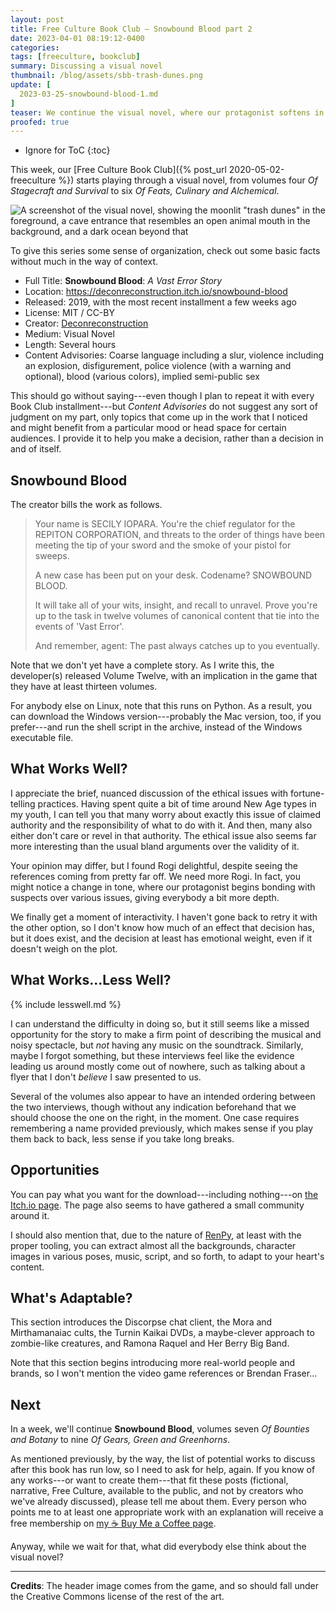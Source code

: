```yaml
---
layout: post
title: Free Culture Book Club — Snowbound Blood part 2
date: 2023-04-01 08:19:12-0400
categories:
tags: [freeculture, bookclub]
summary: Discussing a visual novel
thumbnail: /blog/assets/sbb-trash-dunes.png
update: [
  2023-03-25-snowbound-blood-1.md
]
teaser: We continue the visual novel, where our protagonist softens in the presence of the most delightful character, and the story starts taking firm political stances.
proofed: true
---
```


* Ignore for ToC
{:toc}

This week, our [Free Culture Book Club]({% post_url 2020-05-02-freeculture %}) starts playing through a visual novel, from volumes four *Of Stagecraft and Survival* to six *Of Feats, Culinary and Alchemical*.

![A screenshot of the visual novel, showing the moonlit "trash dunes" in the foreground, a cave entrance that resembles an open animal mouth in the background, and a dark ocean beyond that](/blog/assets/sbb-trash-dunes.png "If I had played this as a child, I would almost certainly have spent hours fantasizing about the trash dunes...")

To give this series some sense of organization, check out some basic facts without much in the way of context.

 * Full Title:  **Snowbound Blood**:  *A Vast Error Story*
 * Location:  <https://deconreconstruction.itch.io/snowbound-blood>
 * Released:  2019, with the most recent installment a few weeks ago
 * License:  MIT / CC-BY
 * Creator:  [Deconreconstruction](https://deconreconstruction.itch.io/)
 * Medium:  Visual Novel
 * Length:  Several hours
 * Content Advisories:  Coarse language including a slur, violence including an explosion, disfigurement, police violence (with a warning and optional), blood (various colors), implied semi-public sex

This should go without saying---even though I plan to repeat it with every Book Club installment---but *Content Advisories* do not suggest any sort of judgment on my part, only topics that come up in the work that I noticed and might benefit from a particular mood or head space for certain audiences.  I provide it to help you make a decision, rather than a decision in and of itself.

## Snowbound Blood

The creator bills the work as follows.

 > Your name is SECILY IOPARA. You're the chief regulator for the REPITON CORPORATION, and threats to the order of things have been meeting the tip of your sword and the smoke of your pistol for sweeps. 
 >
 > A new case has been put on your desk. Codename? SNOWBOUND BLOOD. 
 >
 > It will take all of your wits, insight, and recall to unravel. Prove you're up to the task in twelve volumes of canonical content that tie into the events of 'Vast Error'.
 >
 > And remember, agent: The past always catches up to you eventually.

Note that we don't yet have a complete story.  As I write this, the developer(s) released Volume Twelve, with an implication in the game that they have at least thirteen volumes.

For anybody else on Linux, note that this runs on Python.  As a result, you can download the Windows version---probably the Mac version, too, if you prefer---and run the shell script in the archive, instead of the Windows executable file.

## What Works Well?

I appreciate the brief, nuanced discussion of the ethical issues with fortune-telling practices.  Having spent quite a bit of time around New Age types in my youth, I can tell you that many worry about exactly this issue of claimed authority and the responsibility of what to do with it.  And then, many also either don't care or revel in that authority.  The ethical issue also seems far more interesting than the usual bland arguments over the validity of it.

Your opinion may differ, but I found Rogi delightful, despite seeing the references coming from pretty far off.  We need more Rogi.  In fact, you might notice a change in tone, where our protagonist begins bonding with suspects over various issues, giving everybody a bit more depth.

We finally get a moment of interactivity.  I haven't gone back to retry it with the other option, so I don't know how much of an effect that decision has, but it does exist, and the decision at least has emotional weight, even if it doesn't weigh on the plot.

## What Works...Less Well?

{% include lesswell.md %}

I can understand the difficulty in doing so, but it still seems like a missed opportunity for the story to make a firm point of describing the musical and noisy spectacle, but *not* having any music on the soundtrack.  Similarly, maybe I forgot something, but these interviews feel like the evidence leading us around mostly come out of nowhere, such as talking about a flyer that I don't *believe* I saw presented to us.

Several of the volumes also appear to have an intended ordering between the two interviews, though without any indication beforehand that we should choose the one on the right, in the moment.  One case requires remembering a name provided previously, which makes sense if you play them back to back, less sense if you take long breaks.

## Opportunities

You can pay what you want for the download---including nothing---on [the <i class="fab fa-itch-io"></i> Itch.io page](https://deconreconstruction.itch.io/snowbound-blood).  The page also seems to have gathered a small community around it.

I should also mention that, due to the nature of [RenPy](https://www.renpy.org/), at least with the proper tooling, you can extract almost all the backgrounds, character images in various poses, music, script, and so forth, to adapt to your heart's content.

## What's Adaptable?

This section introduces the Discorpse chat client, the Mora and Mirthamanaiac cults, the Turnin Kaikai DVDs, a maybe-clever approach to zombie-like creatures, and Ramona Raquel and Her Berry Big Band.

Note that this section begins introducing more real-world people and brands, so I won't mention the video game references or Brendan Fraser...

## Next

In a week, we'll continue **Snowbound Blood**, volumes seven *Of Bounties and Botany* to nine *Of Gears, Green and Greenhorns*.

As mentioned previously, by the way, the list of potential works to discuss after this book has run low, so I need to ask for help, again.  If you know of any works---or want to create them---that fit these posts (fictional, narrative, Free Culture, available to the public, and not by creators who we've already discussed), please tell me about them.  Every person who points me to at least one appropriate work with an explanation will receive a free membership on [my ☕ Buy Me a Coffee page](https://buymeacoffee.com/jcolag).

Anyway, while we wait for that, what did everybody else think about the visual novel?

* * *

**Credits**:  The header image comes from the game, and so should fall under the Creative Commons license of the rest of the art.
